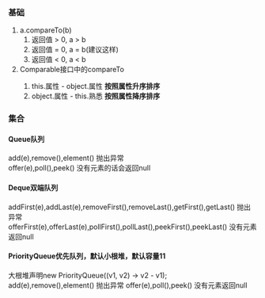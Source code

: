 ### 基础
1. a.compareTo(b)
    1. 返回值 > 0, a > b
    2. 返回值 = 0, a = b(建议这样)
    3. 返回值 < 0, a < b
2. Comparable<T>接口中的compareTo
    1. this.属性 - object.属性 **按照属性升序排序**
    2. object.属性 - this.熟悉 **按照属性降序排序**

### 集合
#### Queue队列
add(e),remove(),element() 抛出异常  
offer(e),poll(),peek() 没有元素的话会返回null

#### Deque双端队列
addFirst(e),addLast(e),removeFirst(),removeLast(),getFirst(),getLast() 抛出异常  
offerFirst(e),offerLast(e),pollFirst(),pollLast(),peekFirst(),peekLast() 没有元素返回null

#### PriorityQueue优先队列，默认小根堆，默认容量11
大根堆声明new PriorityQueue((v1, v2) -> v2 - v1);  
add(e),remove(),element() 抛出异常
offer(e),poll(),peek() 没有元素返回null
